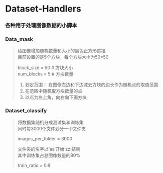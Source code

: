 # Dataset-Handlers

### 各种用于处理图像数据的小脚本


### Data_mask
> 给图像增加随机数量和大小的黑色正方形遮挡  
> 目前设置的是5个方块，每个方块大小为50*50  
>  
> block_size = 50  # 方块大小  
> num_blocks = 5  # 方块数量  
>   
> 1. 划定范围： 
>    在图像右边和下边减去方块的边长作为随机点的取值范围  
> 2. 在范围中随机取方块数量的点
> 3. 以点为左上角，向右向下画方块


### Dataset_classify
> 将数据集随机分成测试集和训练集  
> 同时每3000个文件划分一个文件夹
>   
> images_per_folder = 3000  
> 
> 文件夹的名字以’aa‘开始‘zz‘结束  
> 其中训练集占总图像数量的80%  
>   
> train_ratio = 0.8  
